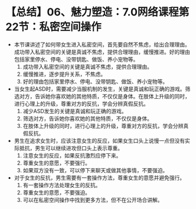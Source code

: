 # 【总结】06、魅力塑造：7.0网络课程第22节：私密空间操作

-   本节课讲述了如何带女生进入私密空间，首先要自然不焦虑，给出合理理由。成功带入私密空间的关键是真诚不焦虑，提供合理理由，缓慢推进。好的理由包括家里停水、停电、没带钥匙、做饭、养小宠物等。
    1.  成功带入私密空间的关键是真诚不焦虑，提供合理理由。
    2.  缓慢推进，逐步提升关系，不焦虑。
    3.  好的理由包括家里停水、停电、没带钥匙、做饭、养小宠物等。
-   当女生起ASD时，需要减少当服机制的发生，关键是真诚和玩正确的游戏。筛选对方，告诉她你喜欢她的其他特质，不仅仅是身体。在肢体上升级的同时，进行心理上的升级，尊重对方的反抗，学会分辨真假反抗。
    1.  减少ASD发生的关键是真诚和玩正确的游戏。
    2.  筛选对方，告诉她你喜欢她的其他特质，不仅仅是身体。
    3.  在肢体上升级的同时，进行心理上的升级，尊重对方的反抗，学会分辨真假反抗。
-   男生在追求女生时，应该注意女生的反应，如果女生口头上说慢一点但没有实际抵抗，男生可以继续进攻但口头上表示尊重。
    1.  注意女生的反应，如果反抗激烈应停下来。
    2.  尊重女生的意愿，不要强行。
    3.  如果双方没有一致，可以停下来聊天或做其他事情，不要强迫。
-   对于女生的反抗，男生需要有一套操作方法，尊重女生的意愿并避免强行。
    1.  有一套操作方法处理女生的反抗。
    2.  尊重女生的意愿，不要强迫。
    3.  可以在私密空间操作中找到更多方法，但不在公开场合讲解。